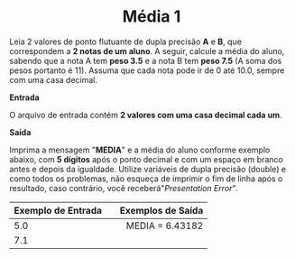 <center>

  # Média 1

</center>

Leia 2 valores de ponto flutuante de dupla precisão **A** e **B**, que correspondem a **2 notas de um aluno**. A seguir, calcule a média do aluno, sabendo que a nota A tem **peso 3.5** e a nota B tem **peso 7.5** (A soma dos pesos portanto é 11). Assuma que cada nota pode ir de 0 até 10.0, sempre com uma casa decimal.

**Entrada**

O arquivo de entrada contém **2 valores com uma casa decimal cada um**.

**Saída**

Imprima a mensagem "**MEDIA**" e a média do aluno conforme exemplo abaixo, com **5 dígitos** após o ponto decimal e com um espaço em branco antes e depois da igualdade. Utilize variáveis de dupla precisão (double) e como todos os problemas, não esqueça de imprimir o fim de linha após o resultado, caso contrário, você receberá"*Presentation Error*".

<div align="center">

| Exemplo de Entrada  |              | Exemplos de Saída  |
| :------------------ | :----------: | -----------------: |
|        5.0          |              |  MEDIA = 6.43182   |
|        7.1          |              |                    |

</div>

